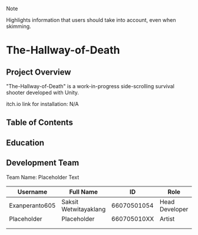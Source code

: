 > [!NOTE]
> Highlights information that users should take into account, even when skimming.
# The-Hallway-of-Death
## Project Overview
"The-Hallway-of-Death" is a work-in-progress side-scrolling survival shooter developed with Unity.

itch.io link for installation: N/A

## Table of Contents

## Education

## Development Team

Team Name: Placeholder Text 

| Username | Full Name | ID | Role | Email |
| ------------- | ------------- | ----- | ----- | ----- |
| Exanperanto605 | Saksit Wetwitayaklang | 66070501054 | Head Developer | saksit.wetw@kmutt.ac.th |
| Placeholder | Placeholder | 660705010XX | Artist | placeholder@kmutt.ac.th |
| | | | | |
| | | | | |

